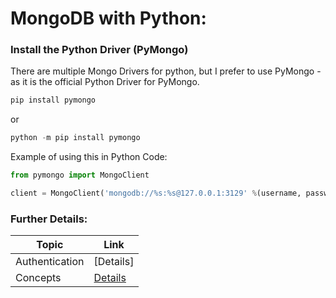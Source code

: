 # MongoDB with Python:

### Install the Python Driver (PyMongo)

There are multiple Mongo Drivers for python, but I prefer to use PyMongo - as it is the official Python Driver for PyMongo.

```python
pip install pymongo
```
or
```python
python -m pip install pymongo
```

Example of using this in Python Code:

```python
from pymongo import MongoClient

client = MongoClient('mongodb://%s:%s@127.0.0.1:3129' %(username, password))
```

### Further Details:
| Topic | Link |
| --- | --- |
|Authentication|[Details]|
| Concepts | [Details](https://github.com/nkpydev/Learning-MongoDB/blob/master/notes/MongoDB_Concepts.md)|
